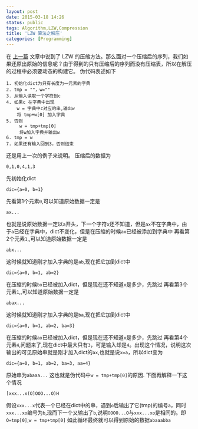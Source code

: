 ```yaml
---
layout: post
date: 2015-03-18 14:26
status: public
tags: Algorithm,LZW,Compression
title: 'LZW 算法之解压'
categories: [Programming]
---
```


在 [上一篇](http://www.functor.me/post/programming/lzw-compression) 文章中说到了 LZW 的压缩方法。那么面对一个压缩后的序列，我们如果还原出原始的信息呢？由于得到的只有压缩后的序列而没有压缩表，所以在解压的过程中必须要动态的构建它。
伪代码表述如下
```
1. 初始化dict为只有长度为一元素的字典
2. tmp = ""，w=""
3. 从输入读取一个字符到c
4. 如果c 在字典中出现
    w = 字典中c对应的串,输出w
    将 tmp+w[0] 加入字典
5. 否则
     w = tmp+tmp[0]
     将w加入字典并输出w
6. tmp = w
7. 如果还有输入回到3，否则结束
```

还是用上一次的例子来说明。
压缩后的数据为
```
0,1,0,4,1,3
```
先初始化dict
```
dic={a=0, b=1}  
```
先看第1个元素`0`,可以知道原始数据一定是
```
ax...
```
也就是说原始数据一定以`a`开头，下一个字符`x`还不知道，但是`ax`不在字典中，由于`a`已经在字典中，dict不变化，但是在压缩的时候`ax`已经被添加到字典中
再看第2个元素`1`,,可以知道原始数据一定是
```
abx...
```
这时候就知道刚才加入字典的是`ab`,现在把它加到dict中
```
dic={a=0, b=1, ab=2} 
```
在压缩的时候`bx`已经被加入dict，但是现在还不知道`x`是多少，先跳过
再看第3个元素`1`,,可以知道原始数据一定是
```
abax...
```
这时候就知道刚才加入字典的是`ba`,现在把它加到dict中
```
dic={a=0, b=1, ab=2, ba=3} 
```
在压缩的时候`ax`已经被加入dict，但是现在还不知道`x`是多少，先跳过
再看第4个元素`4`,问题来了,现在dict中最大只有`3`，可是输入却是`4`。出现这个情况，说明这次输出的可见原始串就是刚才加入dict的`ax`,也就是说`x=a`，所以dict变为
```
dic={a=0, b=1, ab=2, ba=3, aa=4}  
```
原始串为`abaaa...`
这也就是伪代码中`w = tmp+tmp[0]`的原因.
下面再解释一下这个情况
```
[xxx...x(O]OOO...O)H
```
假设`xxx...x`代表一个已经在dict中的串，遇到`o`后输出了它(tmp)的编号`a`，同时`xxx...xo`编号为`b`,现而下一个又输出了`b`,说明`OOOO...O`与`xxx...xo`是相同的。即`O=tmp[0]`,`w = tmp+tmp[0]`
如此循环最终就可以得到原始的数据`abaaabba`